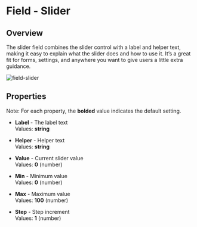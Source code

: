 # Field - Slider

## Overview
The slider field combines the slider control with a label and helper text, making it easy to explain what the slider does and how to use it. It’s a great fit for forms, settings, and anywhere you want to give users a little extra guidance.

![field-slider](https://github.com/user-attachments/assets/c09a8077-0023-464c-952a-76c2b620d339)


## Properties
Note: For each property, the **bolded** value indicates the default setting.

- **Label** - The label text  
  Values: **string**

- **Helper** - Helper text  
  Values: **string**

- **Value** - Current slider value  
  Values: **0** (number)

- **Min** - Minimum value  
  Values: **0** (number)

- **Max** - Maximum value  
  Values: **100** (number)

- **Step** - Step increment  
  Values: **1** (number)
